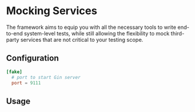 # Mocking Services

The framework aims to equip you with all the necessary tools to write end-to-end system-level tests, while still allowing the flexibility to mock third-party services that are not critical to your testing scope.

## Configuration
```toml
[fake]
  # port to start Gin server
  port = 9111
```

## Usage


